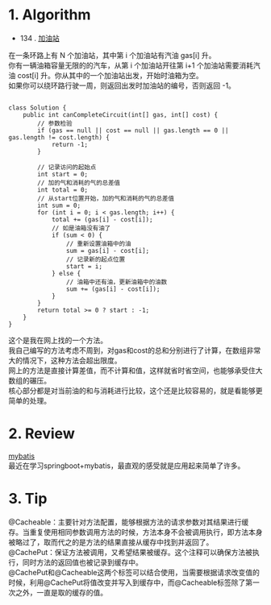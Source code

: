# 1. Algorithm

- 134 .  [加油站](https://leetcode-cn.com/problems/gas-station/)

在一条环路上有 N 个加油站，其中第 i 个加油站有汽油 gas[i] 升。  
你有一辆油箱容量无限的的汽车，从第 i 个加油站开往第 i+1 个加油站需要消耗汽油 cost[i] 升。你从其中的一个加油站出发，开始时油箱为空。  
如果你可以绕环路行驶一周，则返回出发时加油站的编号，否则返回 -1。    
  
  
```

class Solution {  
    public int canCompleteCircuit(int[] gas, int[] cost) {  
        // 参数检验  
        if (gas == null || cost == null || gas.length == 0 || gas.length != cost.length) {  
            return -1;  
        }  

        // 记录访问的起始点  
        int start = 0;  
        // 加的气和消耗的气的总差值  
        int total = 0;  
        // 从start位置开始，加的气和消耗的气的总差值  
        int sum = 0;  
        for (int i = 0; i < gas.length; i++) {  
            total += (gas[i] - cost[i]);  
            // 如是油箱没有油了  
            if (sum < 0) {  
                // 重新设置油箱中的油  
                sum = gas[i] - cost[i];  
                // 记录新的起点位置  
                start = i;  
            } else {  
                // 油箱中还有油，更新油箱中的油数  
                sum += (gas[i] - cost[i]);  
            }  
        }  
        return total >= 0 ? start : -1;  
    }  
}  
```
这个是我在网上找的一个方法。  
我自己编写的方法考虑不周到，对gas和cost的总和分别进行了计算，在数组非常大的情况下，这种方法会超出限度。  
网上的方法是直接计算差值，而不计算和值，这样就省时省空间，也能够承受住大数组的碾压。  
核心部分都是对当前油的和与消耗进行比较，这个还是比较容易的，就是看能够更简单的处理。   

# 2. Review
[mybatis](http://www.mybatis.org/mybatis-3/zh/index.html)  
最近在学习springboot+mybatis，最直观的感受就是应用起来简单了许多。  
  
# 3. Tip
@Cacheable：主要针对方法配置，能够根据方法的请求参数对其结果进行缓存。当重复使用相同参数调用方法的时候，方法本身不会被调用执行，即方法本身被略过了，取而代之的是方法的结果直接从缓存中找到并返回了。  
@CachePut：保证方法被调用，又希望结果被缓存。这个注释可以确保方法被执行，同时方法的返回值也被记录到缓存中。  
@CachePut和@Cacheable这两个标签可以结合使用，当需要根据请求改变值的时候，利用@CachePut将值改变并写入到缓存中，而@Cacheable标签除了第一次之外，一直是取的缓存的值。  


